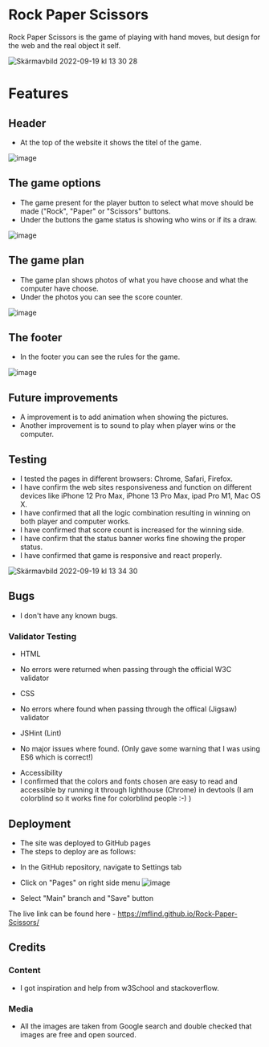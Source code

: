 # Rock Paper Scissors

Rock Paper Scissors is the game of playing with hand moves, but design for the web and the real object it self. 

![Skärmavbild 2022-09-19 kl  13 30 28](https://user-images.githubusercontent.com/106115510/191011324-9abb3598-b575-4419-a088-1514300ea8a3.png)

# Features

## Header
* At the top of the website it shows the titel of the game.

![image](https://user-images.githubusercontent.com/106115510/191012068-e05d42f7-033f-4024-9e37-07083e1b143b.png)

## The game options
* The game present for the player button to select what move should be made ("Rock", "Paper" or "Scissors" buttons.
* Under the buttons the game status is showing who wins or if its a draw.

![image](https://user-images.githubusercontent.com/106115510/191016205-b454d686-f700-4229-a701-07e8e232507e.png)

## The game plan 
* The game plan shows photos of what you have choose and what the computer have choose. 
* Under the photos you can see the score counter. 

![image](https://user-images.githubusercontent.com/106115510/191015069-ccf93637-a009-412a-ab36-34091849b22f.png)

## The footer
* In the footer you can see the rules for the game. 

![image](https://user-images.githubusercontent.com/106115510/191015488-1b6eb542-4ca1-458f-a982-d6e06e455315.png)

## Future improvements
* A improvement is to add animation when showing the pictures.
* Another improvement is to sound to play when player wins or the computer.

## Testing
* I tested the pages in different browsers: Chrome, Safari, Firefox.
* I have confirm the web sites responsiveness and function on different devices like iPhone 12 Pro Max, iPhone 13 Pro Max, ipad Pro M1, Mac OS X.
* I have confirmed that all the logic combination resulting in winning on both player and computer works.
* I have confirmed that score count is increased for the winning side.
* I have confirm that the status banner works fine showing the proper status.
* I have confirmed that game is responsive and react properly.

![Skärmavbild 2022-09-19 kl  13 34 30](https://user-images.githubusercontent.com/106115510/191017292-bfafd3d9-2b93-4556-a2c4-691af07ecdaf.png)

## Bugs
* I don't have any known bugs.


### Validator Testing
* HTML
- No errors were returned when passing through the official W3C validator
* CSS
- No errors where found when passing through the offical (Jigsaw) validator
* JSHint (Lint)
- No major issues where found. (Only gave some warning that I was using ES6 which is correct!)
* Accessibility
* I confirmed that the colors and fonts chosen are easy to read and accessible by running it through lighthouse (Chrome) in devtools (I am colorblind so it works fine for colorblind people :-) )

## Deployment
* The site was deployed to GitHub pages
* The steps to deploy are as follows:
- In the GitHub repository, navigate to Settings tab
- Click on "Pages" on right side menu
![image](https://user-images.githubusercontent.com/106115510/191018901-c2f7d555-38c4-4a1d-86f6-24df0fe9051d.png)

- Select "Main" branch and "Save" button


The live link can be found here - https://mflind.github.io/Rock-Paper-Scissors/

## Credits
### Content
* I got inspiration and help from w3School and stackoverflow.

### Media
* All the images are taken from Google search and double checked that images are free and open sourced.


